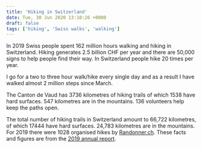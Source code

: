 ```yaml
---
title: 'Hiking in Switzerland'
date: Tue, 30 Jun 2020 13:10:26 +0000
draft: false
tags: ['hiking', 'Swiss walks', 'walking']
---
```


In 2019 Swiss people spent 162 million hours walking and hiking in Switzerland. Hiking generates 2.5 billion CHF per year and there are 50,000 signs to help people find their way. In Switzerland people hike 20 times per year.

I go for a two to three hour walk/hike every single day and as a result I have walked almost 2 million steps since March.

The Canton de Vaud has 3736 kilometres of hiking trails of which 1538 have hard surfaces. 547 kilometres are in the mountains. 136 volunteers help keep the paths open.

The total number of hiking trails in Switzerland amount to 66,722 kilometres, of which 17444 have hard surfaces. 24,783 kilometres are in the mountains. For 2019 there were 1028 organised hikes by [Randonner.ch](https://www.randonner.ch/fr/home). These facts and figures are from the [2019 annual report](///Users/richardazia/Downloads/2020-04-08_Suisse-Rando_rapport-annuel_FR_web_2.pdf).